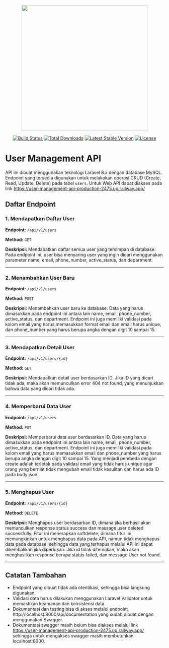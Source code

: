 <p align="center"><a href="https://laravel.com" target="_blank"><img src="https://raw.githubusercontent.com/laravel/art/master/logo-lockup/5%20SVG/2%20CMYK/1%20Full%20Color/laravel-logolockup-cmyk-red.svg" width="400"></a></p>

<p align="center">
<a href="https://travis-ci.org/laravel/framework"><img src="https://travis-ci.org/laravel/framework.svg" alt="Build Status"></a>
<a href="https://packagist.org/packages/laravel/framework"><img src="https://poser.pugx.org/laravel/framework/d/total.svg" alt="Total Downloads"></a>
<a href="https://packagist.org/packages/laravel/framework"><img src="https://poser.pugx.org/laravel/framework/v/stable.svg" alt="Latest Stable Version"></a>
<a href="https://packagist.org/packages/laravel/framework"><img src="https://poser.pugx.org/laravel/framework/license.svg" alt="License"></a>
</p>

# User Management API

API ini dibuat menggunakan teknologi Laravel 8.x dengan database MySQL. Endpoint yang tersedia digunakan untuk melakukan operasi CRUD (Create, Read, Update, Delete) pada tabel `users`. Untuk Web API dapat diakses pada link https://user-management-api-production-2475.up.railway.app/ 

## Daftar Endpoint

### 1. Mendapatkan Daftar User
**Endpoint:** `/api/v1/users`

**Method:** `GET`

**Deskripsi:** Mendapatkan daftar semua user yang tersimpan di database. Pada endpoint ini, user bisa menyaring user yang ingin dicari menggunakan parameter name, email, phone_number, active_status, dan department.

---

### 2. Menambahkan User Baru
**Endpoint:** `/api/v1/users`

**Method:** `POST`

**Deskripsi:** Menambahkan user baru ke database. Data yang harus dimasukkan pada endpoint ini antara lain name, email, phone_number, active_status, dan department. Endpoint ini juga memiliki validasi pada kolom email yang harus memasukkan format email dan email harus unique, dan phone_number yang harus berupa angka dengan digit 10 sampai 15.

---

### 3. Mendapatkan Detail User
**Endpoint:** `/api/v1/users/{id}`

**Method:** `GET`

**Deskripsi:** Mendapatkan detail user berdasarkan ID. Jika ID yang dicari tidak ada, maka akan memunculkan error 404 not found, yang menunjukkan bahwa data yang dicari tidak ada.

---

### 4. Memperbarui Data User
**Endpoint:** `/api/v1/users`

**Method:** `PUT`

**Deskripsi:** Memperbarui data user berdasarkan ID. Data yang harus dimasukkan pada endpoint ini antara lain name, email, phone_number, active_status, dan department. Endpoint ini juga memiliki validasi pada kolom email yang harus memasukkan email dan phone_number yang harus berupa angka dengan digit 10 sampai 15. Yang menjadi pembeda dengan create adalah terletak pada validasi email yang tidak harus unique agar orang yang berniat tidak mengubah email tidak kesulitan dan harus ada ID pada body json.

---

### 5. Menghapus User
**Endpoint:** `/api/v1/users/{id}`

**Method:** `DELETE`

**Deskripsi:** Menghapus user berdasarkan ID, dimana jika berhasil akan memunculkan response status success dan massage user deleted successfully. Fitur ini menerapkan softdelete, dimana fitur ini memungkinkan untuk menghapus data pada API, namun tidak menghapus data pada database, sehingga data yang terhapus melalui API ini dapat dikembalikan jika diperlukan. Jika id tidak ditemukan, maka akan menghasilkan response berupa status failed, dan message User not found.

---

## Catatan Tambahan
- Endpoint yang dibuat tidak ada otentikasi, sehingga bisa langsung digunakan.
- Validasi data harus dilakukan menggunakan Laravel Validator untuk memastikan keamanan dan konsistensi data.
- Dokumentasi dan testing bisa di akses melalui endpoint http://localhost:8000/api/documentation yang sudah dibuat dengan menggunakan Swagger.
- Dokumentasi swagger masih belum bisa diakses melalui link https://user-management-api-production-2475.up.railway.app/ sehingga untuk mengakses swagger masih membutuhkan localhost:8000.
